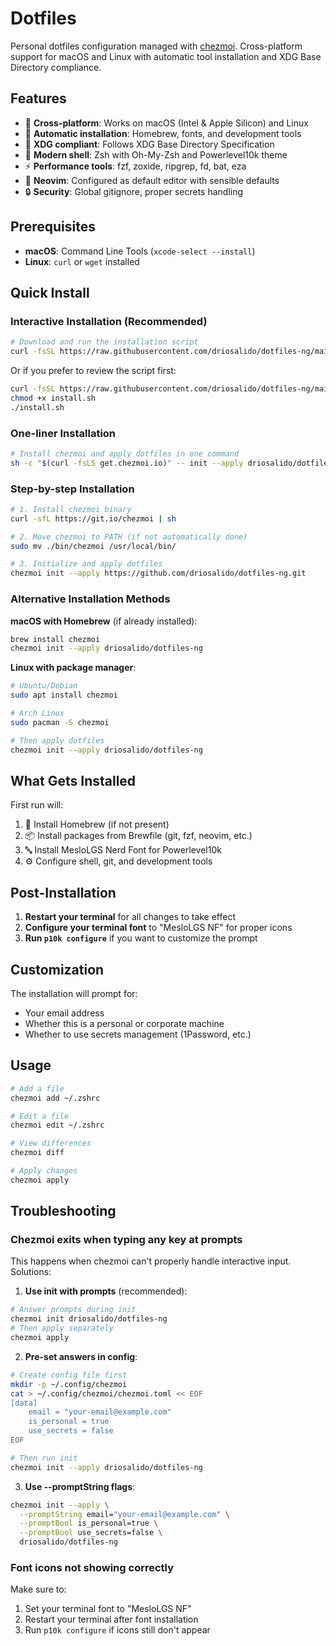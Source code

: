 # Dotfiles

Personal dotfiles configuration managed with [chezmoi](https://chezmoi.io/). Cross-platform support for macOS and Linux with automatic tool installation and XDG Base Directory compliance.

## Features

- 🍎 **Cross-platform**: Works on macOS (Intel & Apple Silicon) and Linux
- 🚀 **Automatic installation**: Homebrew, fonts, and development tools
- 📁 **XDG compliant**: Follows XDG Base Directory Specification
- 🎨 **Modern shell**: Zsh with Oh-My-Zsh and Powerlevel10k theme
- ⚡ **Performance tools**: fzf, zoxide, ripgrep, fd, bat, eza
- 📝 **Neovim**: Configured as default editor with sensible defaults
- 🔒 **Security**: Global gitignore, proper secrets handling

## Prerequisites

- **macOS**: Command Line Tools (`xcode-select --install`)
- **Linux**: `curl` or `wget` installed

## Quick Install

### Interactive Installation (Recommended)

```bash
# Download and run the installation script
curl -fsSL https://raw.githubusercontent.com/driosalido/dotfiles-ng/main/install.sh | bash
```

Or if you prefer to review the script first:
```bash
curl -fsSL https://raw.githubusercontent.com/driosalido/dotfiles-ng/main/install.sh -o install.sh
chmod +x install.sh
./install.sh
```

### One-liner Installation

```bash
# Install chezmoi and apply dotfiles in one command
sh -c "$(curl -fsLS get.chezmoi.io)" -- init --apply driosalido/dotfiles-ng
```

### Step-by-step Installation

```bash
# 1. Install chezmoi binary
curl -sfL https://git.io/chezmoi | sh

# 2. Move chezmoi to PATH (if not automatically done)
sudo mv ./bin/chezmoi /usr/local/bin/

# 3. Initialize and apply dotfiles
chezmoi init --apply https://github.com/driosalido/dotfiles-ng.git
```

### Alternative Installation Methods

**macOS with Homebrew** (if already installed):
```bash
brew install chezmoi
chezmoi init --apply driosalido/dotfiles-ng
```

**Linux with package manager**:
```bash
# Ubuntu/Debian
sudo apt install chezmoi

# Arch Linux
sudo pacman -S chezmoi

# Then apply dotfiles
chezmoi init --apply driosalido/dotfiles-ng
```

## What Gets Installed

First run will:
1. 🍺 Install Homebrew (if not present)
2. 📦 Install packages from Brewfile (git, fzf, neovim, etc.)
3. 🔤 Install MesloLGS Nerd Font for Powerlevel10k
4. ⚙️ Configure shell, git, and development tools

## Post-Installation

1. **Restart your terminal** for all changes to take effect
2. **Configure your terminal font** to "MesloLGS NF" for proper icons
3. **Run `p10k configure`** if you want to customize the prompt

## Customization

The installation will prompt for:
- Your email address
- Whether this is a personal or corporate machine
- Whether to use secrets management (1Password, etc.)

## Usage

```zsh
# Add a file
chezmoi add ~/.zshrc

# Edit a file
chezmoi edit ~/.zshrc

# View differences
chezmoi diff

# Apply changes
chezmoi apply
```

## Troubleshooting

### Chezmoi exits when typing any key at prompts

This happens when chezmoi can't properly handle interactive input. Solutions:

1. **Use init with prompts** (recommended):
```bash
# Answer prompts during init
chezmoi init driosalido/dotfiles-ng
# Then apply separately
chezmoi apply
```

2. **Pre-set answers in config**:
```bash
# Create config file first
mkdir -p ~/.config/chezmoi
cat > ~/.config/chezmoi/chezmoi.toml << EOF
[data]
    email = "your-email@example.com"
    is_personal = true
    use_secrets = false
EOF

# Then run init
chezmoi init --apply driosalido/dotfiles-ng
```

3. **Use --promptString flags**:
```bash
chezmoi init --apply \
  --promptString email="your-email@example.com" \
  --promptBool is_personal=true \
  --promptBool use_secrets=false \
  driosalido/dotfiles-ng
```

### Font icons not showing correctly

Make sure to:
1. Set your terminal font to "MesloLGS NF"
2. Restart your terminal after font installation
3. Run `p10k configure` if icons still don't appear